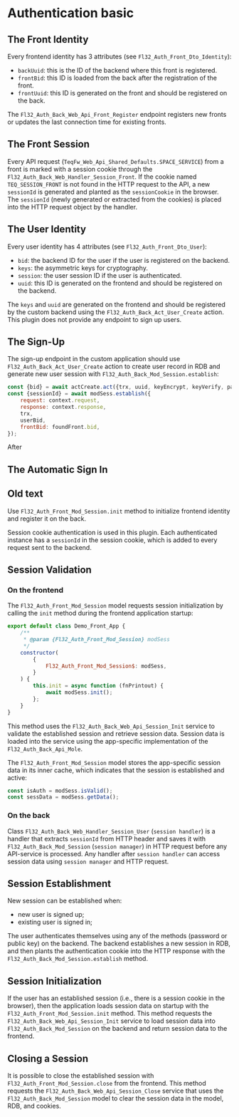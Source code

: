 # Authentication basic

## The Front Identity

Every frontend identity has 3 attributes (see `Fl32_Auth_Front_Dto_Identity`):

* `backUuid`: this is the ID of the backend where this front is registered.
* `frontBid`: this ID is loaded from the back after the registration of the front.
* `frontUuid`: this ID is generated on the front and should be registered on the back.

The `Fl32_Auth_Back_Web_Api_Front_Register` endpoint registers new fronts or updates the last connection time for
existing fronts.

## The Front Session

Every API request (`TeqFw_Web_Api_Shared_Defaults.SPACE_SERVICE`) from a front is marked with a session cookie through
the `Fl32_Auth_Back_Web_Handler_Session_Front`. If the cookie named `TEQ_SESSION_FRONT` is not found in the HTTP request
to the API, a new `sessionId` is generated and planted as the `sessionCookie` in the browser. The `sessionId` (newly
generated or extracted from the cookies) is placed into the HTTP request object by the handler.

## The User Identity

Every user identity has 4 attributes (see `Fl32_Auth_Front_Dto_User`):

* `bid`: the backend ID for the user if the user is registered on the backend.
* `keys`: the asymmetric keys for cryptography.
* `session`: the user session ID if the user is authenticated.
* `uuid`: this ID is generated on the frontend and should be registered on the backend.

The `keys` and `uuid` are generated on the frontend and should be registered by the custom backend
using the `Fl32_Auth_Back_Act_User_Create` action. This plugin does not provide any endpoint to sign up users.

## The Sign-Up

The sign-up endpoint in the custom application should use `Fl32_Auth_Back_Act_User_Create` action to create user record
in RDB and generate new user session with `Fl32_Auth_Back_Mod_Session.establish`:

```javascript
const {bid} = await actCreate.act({trx, uuid, keyEncrypt, keyVerify, passHash, passSalt, email, enabled});
const {sessionId} = await modSess.establish({
    request: context.request,
    response: context.response,
    trx,
    userBid,
    frontBid: foundFront.bid,
});
```

After

## The Automatic Sign In

## Old text

Use `Fl32_Auth_Front_Mod_Session.init` method to initialize frontend identity and register it on the back.

Session cookie authentication is used in this plugin. Each authenticated instance has a `sessionId` in the session
cookie, which is added to every request sent to the backend.

## Session Validation

### On the frontend

The `Fl32_Auth_Front_Mod_Session` model requests session initialization by calling the `init` method during the frontend
application startup:

```javascript
export default class Demo_Front_App {
    /**
     * @param {Fl32_Auth_Front_Mod_Session} modSess
     */
    constructor(
        {
            Fl32_Auth_Front_Mod_Session$: modSess,
        }
    ) {
        this.init = async function (fnPrintout) {
            await modSess.init();
        };
    }
}
```

This method uses the `Fl32_Auth_Back_Web_Api_Session_Init` service to validate the established session and retrieve
session data. Session data is loaded into the service using the app-specific implementation of
the `Fl32_Auth_Back_Api_Mole`.

The `Fl32_Auth_Front_Mod_Session` model stores the app-specific session data in its inner cache, which indicates that
the session is established and active:

```javascript
const isAuth = modSess.isValid();
const sessData = modSess.getData();
```

### On the back

Class `Fl32_Auth_Back_Web_Handler_Session_User` (`session handler`) is a handler that extracts `sessionId` from HTTP
header
and saves it with `Fl32_Auth_Back_Mod_Session` (`session manager`) in HTTP request before any API-service is
processed. Any handler after `session handler` can access session data using `session manager` and HTTP request.

## Session Establishment

New session can be established when:

* new user is signed up;
* existing user is signed in;

The user authenticates themselves using any of the methods (password or public key) on the backend. The backend
establishes a new session in RDB, and then plants the authentication cookie into the HTTP response with
the `Fl32_Auth_Back_Mod_Session.establish` method.

## Session Initialization

If the user has an established session (i.e., there is a session cookie in the browser), then the application loads
session data on startup with the `Fl32_Auth_Front_Mod_Session.init` method. This method requests
the `Fl32_Auth_Back_Web_Api_Session_Init` service to load session data into `Fl32_Auth_Back_Mod_Session` on the backend
and return session data to the frontend.

## Closing a Session

It is possible to close the established session with `Fl32_Auth_Front_Mod_Session.close` from the frontend. This
method requests the `Fl32_Auth_Back_Web_Api_Session_Close` service that uses the `Fl32_Auth_Back_Mod_Session` model to
clear the session data in the model, RDB, and cookies.
 